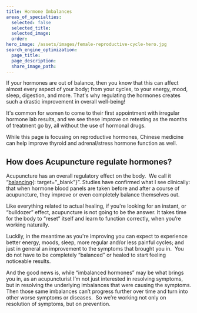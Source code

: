 ```yaml
---
title: Hormone Imbalances
areas_of_specialties:
  selected: false
  selected_title:
  selected_image:
  order:
hero_image: /assets/images/female-reproductive-cycle-hero.jpg
search_engine_optimization:
  page_title:
  page_description:
  share_image_path:
---
```


If your hormones are out of balance, then you know that this can affect almost every aspect of your body; from your cycles, to your energy, mood, sleep, digestion, and more. That's why regulating the hormones creates such a drastic improvement in overall well-being!

It's common for women to come to their first appointment with irregular hormone lab results, and we see these improve on retesting as the months of treatment go by, all without the use of hormonal drugs.

While this page is focusing on reproductive hormones, Chinese medicine can help improve thyroid and adrenal/stress hormone function as well.

## How does Acupuncture regulate hormones?

Acupuncture has an overall regulatory effect on the body.  We call it “[balancing](/2018/06/30/what-does-balance-actually-mean-in-the-acupuncture-clinic/){: target="_blank"}”. Studies have confirmed what I see clinically: that when hormone blood panels are taken before and after a course of acupuncture, they improve or even completely balance themselves out.

Like everything related to actual healing, if you're looking for an instant, or “bulldozer” effect, acupuncture is not going to be the answer. It takes time for the body to “reset” itself and learn to function correctly, when you’re working naturally.  

Luckily, in the meantime as you're improving you can expect to experience better energy, moods, sleep, more regular and/or less painful cycles; and just in general an improvement to the symptoms that brought you in.  You do not have to be completely “balanced” or healed to start feeling noticeable results.

And the good news is, while “imbalanced hormones” may be what brings you in, as an acupuncturist I’m not just interested in resolving symptoms, but in resolving the underlying imbalances that were causing the symptoms. Then those same imbalances can’t progress further over time and turn into other worse symptoms or diseases.  So we’re working not only on resolution of symptoms, but on prevention.